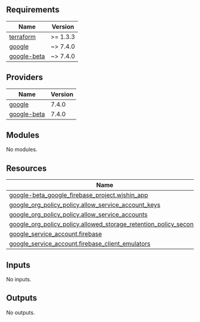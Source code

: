 <!-- BEGIN_TF_DOCS -->
## Requirements

| Name | Version |
|------|---------|
| <a name="requirement_terraform"></a> [terraform](#requirement\_terraform) | >= 1.3.3 |
| <a name="requirement_google"></a> [google](#requirement\_google) | ~> 7.4.0 |
| <a name="requirement_google-beta"></a> [google-beta](#requirement\_google-beta) | ~> 7.4.0 |

## Providers

| Name | Version |
|------|---------|
| <a name="provider_google"></a> [google](#provider\_google) | 7.4.0 |
| <a name="provider_google-beta"></a> [google-beta](#provider\_google-beta) | 7.4.0 |

## Modules

No modules.

## Resources

| Name | Type |
|------|------|
| [google-beta_google_firebase_project.wishin_app](https://registry.terraform.io/providers/hashicorp/google-beta/latest/docs/resources/google_firebase_project) | resource |
| [google_org_policy_policy.allow_service_account_keys](https://registry.terraform.io/providers/hashicorp/google/latest/docs/resources/org_policy_policy) | resource |
| [google_org_policy_policy.allow_service_accounts](https://registry.terraform.io/providers/hashicorp/google/latest/docs/resources/org_policy_policy) | resource |
| [google_org_policy_policy.allowed_storage_retention_policy_seconds](https://registry.terraform.io/providers/hashicorp/google/latest/docs/resources/org_policy_policy) | resource |
| [google_service_account.firebase](https://registry.terraform.io/providers/hashicorp/google/latest/docs/resources/service_account) | resource |
| [google_service_account.firebase_client_emulators](https://registry.terraform.io/providers/hashicorp/google/latest/docs/resources/service_account) | resource |

## Inputs

No inputs.

## Outputs

No outputs.
<!-- END_TF_DOCS -->